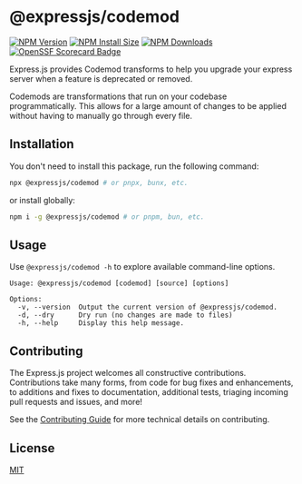 # @expressjs/codemod

[![NPM Version][npm-version-image]][npm-url]
[![NPM Install Size][npm-install-size-image]][npm-install-size-url]
[![NPM Downloads][npm-downloads-image]][npm-downloads-url]
[![OpenSSF Scorecard Badge][ossf-scorecard-badge]][ossf-scorecard-visualizer]

Express.js provides Codemod transforms to help you upgrade your express server when a feature is deprecated or removed.

Codemods are transformations that run on your codebase programmatically. This allows for a large amount of changes to be applied without having to manually go through every file.

## Installation

You don't need to install this package, run the following command:

```sh
npx @expressjs/codemod # or pnpx, bunx, etc.
```

or install globally:

```sh
npm i -g @expressjs/codemod # or pnpm, bun, etc.
```

## Usage

Use `@expressjs/codemod -h` to explore available command-line options.

<!-- GENERATED START -->

```
Usage: @expressjs/codemod [codemod] [source] [options]

Options:
  -v, --version  Output the current version of @expressjs/codemod.
  -d, --dry      Dry run (no changes are made to files)
  -h, --help     Display this help message.
```

<!-- GENERATED END -->

##  Contributing

The Express.js project welcomes all constructive contributions. Contributions take many forms,
from code for bug fixes and enhancements, to additions and fixes to documentation, additional
tests, triaging incoming pull requests and issues, and more!

See the [Contributing Guide](https://github.com/expressjs/express/blob/master/Contributing.md) for more technical details on contributing.

## License

[MIT](LICENSE)

[npm-downloads-image]: https://badgen.net/npm/dm/@expressjs/codemod
[npm-downloads-url]: https://npmcharts.com/compare/@expressjs/codemod?minimal=true
[npm-install-size-image]: https://badgen.net/packagephobia/install/@expressjs/codemod
[npm-install-size-url]: https://packagephobia.com/result?p=@expressjs/codemod
[npm-url]: https://npmjs.org/package/@expressjs/codemod
[npm-version-image]: https://badgen.net/npm/v/@expressjs/codemod
[ossf-scorecard-badge]: https://api.scorecard.dev/projects/github.com/expressjs/codemod/badge
[ossf-scorecard-visualizer]: https://ossf.github.io/scorecard-visualizer/#/projects/github.com/expressjs/codemod